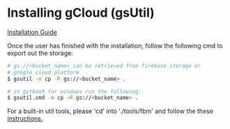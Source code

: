 # Installing gCloud (gsUtil)
[Installation Guide](https://cloud.google.com/storage/docs/gsutil_install)

Once the user has finished with the installation, follow the following cmd to export out the storage:

```sh
# gs://<bucket_name> can be retrieved from firebase storage or
# google cloud platform
$ gsutil -m cp -R gs://<bucket_name> .

# in gitbash for windows run the following:
$ gsutil.cmd -m cp -R gs://<bucket_name> .
```

For a built-in util tools, please 'cd' into './tools/fbm' and follow the these [instructions.](../tools/fbm/README.md)
